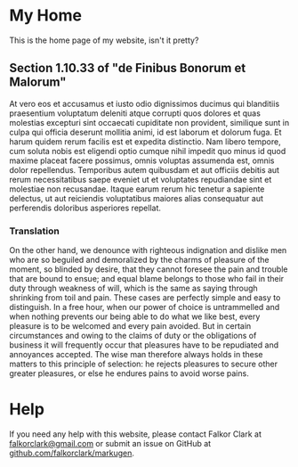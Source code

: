 # My Home
This is the home page of my website, isn't it pretty?

## Section 1.10.33 of "de Finibus Bonorum et Malorum"
At vero eos et accusamus et iusto odio dignissimos ducimus qui blanditiis 
praesentium voluptatum deleniti atque corrupti quos dolores et quas molestias 
excepturi sint occaecati cupiditate non provident, similique sunt in culpa qui 
officia deserunt mollitia animi, id est laborum et dolorum fuga. Et harum 
quidem rerum facilis est et expedita distinctio. Nam libero tempore, cum soluta 
nobis est eligendi optio cumque nihil impedit quo minus id quod maxime placeat 
facere possimus, omnis voluptas assumenda est, omnis dolor repellendus. 
Temporibus autem quibusdam et aut officiis debitis aut rerum necessitatibus 
saepe eveniet ut et voluptates repudiandae sint et molestiae non recusandae. 
Itaque earum rerum hic tenetur a sapiente delectus, ut aut reiciendis 
voluptatibus maiores alias consequatur aut perferendis doloribus asperiores 
repellat.

### Translation
On the other hand, we denounce with righteous indignation and dislike men who 
are so beguiled and demoralized by the charms of pleasure of the moment, so 
blinded by desire, that they cannot foresee the pain and trouble that are bound 
to ensue; and equal blame belongs to those who fail in their duty through 
weakness of will, which is the same as saying through shrinking from toil and 
pain. These cases are perfectly simple and easy to distinguish. In a free hour, 
when our power of choice is untrammelled and when nothing prevents our being 
able to do what we like best, every pleasure is to be welcomed and every pain 
avoided. But in certain circumstances and owing to the claims of duty or the 
obligations of business it will frequently occur that pleasures have to be 
repudiated and annoyances accepted. The wise man therefore always holds in 
these matters to this principle of selection: he rejects pleasures to secure 
other greater pleasures, or else he endures pains to avoid worse pains.

# Help
If you need any help with this website, please contact Falkor Clark at
[falkorclark@gmail.com](mailto:falkorclark@gmail.com) or submit an issue
on GitHub at 
[github.com/falkorclark/markugen](https://github.com/falkorclark/markugen/issues).
